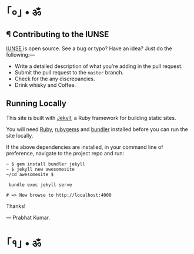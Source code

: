 # ｢०｣ • ॐ
## ¶ Contributing to the IUNSE
[ IUNSE ](https://iunse.github.io/IUNSE) is open source. See a bug or typo? Have an idea? Just do the
following:—

* Write a detailed description of what you're adding in the pull request.
* Submit the pull request to the `master` branch.
* Check for the any discrepancies.
* Drink whisky and Coffee.

## Running Locally

This site is built with [Jekyll](https://jekyllrb.com/), a Ruby framework
for building static sites.

You will need [Ruby](https://www.ruby-lang.org/en/downloads/),
[rubygems](http://rubygems.org/) and [bundler](http://bundler.io/) installed
before you can run the site locally.

If the above dependencies are installed, in your command line of preference,
navigate to the project repo and run:

```
~ $ gem install bundler jekyll
~ $ jekyll new awesomesite
~/cd awesomesite $

 bundle exec jekyll serve

# => Now browse to http://localhost:4000
```

Thanks!

— Prabhat Kumar.

# ｢१｣ • ॐ
